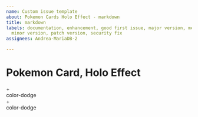 ```yaml
---
name: Custom issue template
about: Pokemon Cards Holo Effect - markdown
title: markdown
labels: documentation, enhancement, good first issue, major version, merge when passing,
  minor version, patch version, security fix
assignees: Andrea-MariaDB-2

---
```


<main id=app>
  

  <h1>Pokemon Card, Holo Effect</h1>
  
  <section class="cards">
    <div class="card charizard animated"></div>
    <div class="card pika animated"></div>
    <div class="card eevee animated"></div>
    <div class="card mewtwo animated"></div>
  </section>
  

  
  
  
  
  <style class="hover"></style>
  
  <section class="demo">
    <div class="card"></div>
    <span class="operator">+</span>
    <div class="card"><span>color-dodge</span></div>
    <span class="operator">+</span>
    <div class="card"><span>color-dodge</span></div>
  </section>

</main>
